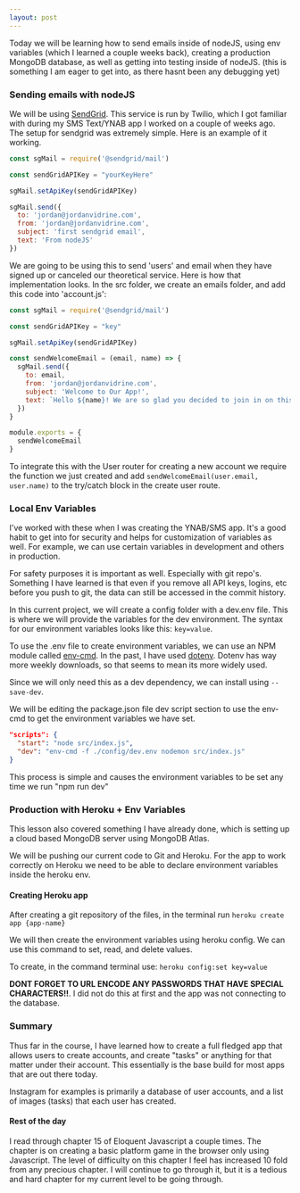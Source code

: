```yaml
---
layout: post
---
```

Today we will be learning how to send emails inside of nodeJS, using env variables (which I learned a couple weeks back), creating a production MongoDB database, as well as getting into testing inside of nodeJS. (this is something I am eager to get into, as there hasnt been any debugging yet)

### Sending emails with nodeJS
We will be using [SendGrid](http://www.sendgrid.com). This service is run by Twilio, which I got familiar with during my SMS Text/YNAB app I worked on a couple of weeks ago. The setup for sendgrid was extremely simple. Here is an example of it working.
```javascript
const sgMail = require('@sendgrid/mail')

const sendGridAPIKey = "yourKeyHere"

sgMail.setApiKey(sendGridAPIKey)

sgMail.send({
  to: 'jordan@jordanvidrine.com',
  from: 'jordan@jordanvidrine.com',
  subject: 'first sendgrid email',
  text: 'From nodeJS'
})
```
<!--more-->
We are going to be using this to send 'users' and email when they have signed up or canceled our theoretical service. Here is how that implementation looks. In the src folder, we create an emails folder, and add this code into 'account.js':
```javascript
const sgMail = require('@sendgrid/mail')

const sendGridAPIKey = "key"

sgMail.setApiKey(sendGridAPIKey)

const sendWelcomeEmail = (email, name) => {
  sgMail.send({
    to: email,
    from: 'jordan@jordanvidrine.com',
    subject: 'Welcome to Our App!',
    text: `Hello ${name}! We are so glad you decided to join in on this movement.`
  })
}

module.exports = {
  sendWelcomeEmail
}
```
To integrate this with the User router for creating a new account we require the function we just created and add ```sendWelcomeEmail(user.email, user.name)``` to the try/catch block in the create user route.

### Local Env Variables
I've worked with these when I was creating the YNAB/SMS app. It's a good habit to get into for security and helps for customization of variables as well. For example, we can use certain variables in development and others in production.

For safety purposes it is important as well. Especially with git repo's. Something I have learned is that even if you remove all API keys, logins, etc before you push to git, the data can still be accessed in the commit history.

In this current project, we will create a config folder with a dev.env file. This is where we will provide the variables for the dev environment. The syntax for our environment variables looks like this: ```key=value```.

To use the .env file to create environment variables, we can use an NPM module called [env-cmd](https://www.npmjs.com/package/env-cmd). In the past, I have used [dotenv](https://www.npmjs.com/package/dotenv). Dotenv has way more weekly downloads, so that seems to mean its more widely used.

Since we will only need this as a dev dependency, we can install using ```--save-dev```.

We will be editing the package.json file dev script section to use the env-cmd to get the environment variables we have set.
```json
"scripts": {
  "start": "node src/index.js",
  "dev": "env-cmd -f ./config/dev.env nodemon src/index.js"
}
```
This process is simple and causes the environment variables to be set any time we run "npm run dev"

### Production with Heroku + Env Variables
This lesson also covered something I have already done, which is setting up a cloud based MongoDB server using MongoDB Atlas.

We will be pushing our current code to Git and Heroku. For the app to work correctly on Heroku we need to be able to declare environment variables inside the heroku env.

#### Creating Heroku app
After creating a git repository of the files, in the terminal run ```heroku create app {app-name}```

We will then create the environment variables using heroku config. We can use this command to set, read, and delete values.

To create, in the command terminal use: ```heroku config:set key=value```

**DONT FORGET TO URL ENCODE ANY PASSWORDS THAT HAVE SPECIAL CHARACTERS!!**. I did not do this at first and the app was not connecting to the database.

### Summary
Thus far in the course, I have learned how to create a full fledged app that allows users to create accounts, and create "tasks" or anything for that matter under their account. This essentially is the base build for most apps that are out there today.

Instagram for examples is primarily a database of user accounts, and a list of images (tasks) that each user has created.

#### Rest of the day
I read through chapter 15 of Eloquent Javascript a couple times. The chapter is on creating a basic platform game in the browser only using Javascript. The level of difficulty on this chapter I feel has increased 10 fold from any precious chapter. I will continue to go through it, but it is a tedious and hard chapter for my current level to be going through.
